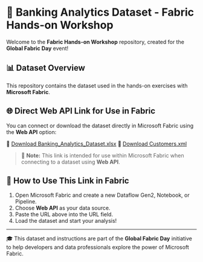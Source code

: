 # 🏦 Banking Analytics Dataset - Fabric Hands-on Workshop

Welcome to the **Fabric Hands-on Workshop** repository, created for the **Global Fabric Day** event!

## 📊 Dataset Overview

This repository contains the dataset used in the hands-on exercises with **Microsoft Fabric**.

## 🌐 Direct Web API Link for Use in Fabric

You can connect or download the dataset directly in Microsoft Fabric using the **Web API** option:

🔗 [Download Banking_Analytics_Dataset.xlsx](https://raw.githubusercontent.com/A7md-Waly/FabricWorkshop/main/Banking_Analytics_Dataset.xlsx)
🔗 [Download Customers.xml](https://raw.githubusercontent.com/A7md-Waly/FabricWorkshop/main/Customers.xml)


> 📌 **Note:** This link is intended for use within Microsoft Fabric when connecting to a dataset using **Web API**.

## 🧠 How to Use This Link in Fabric

1. Open Microsoft Fabric and create a new Dataflow Gen2, Notebook, or Pipeline.
2. Choose **Web API** as your data source.
3. Paste the URL above into the URL field.
4. Load the dataset and start your analysis!

---

🎓 This dataset and instructions are part of the **Global Fabric Day** initiative to help developers and data professionals explore the power of Microsoft Fabric.

